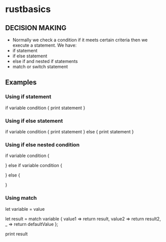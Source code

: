 # rustbasics

## DECISION MAKING

- Normally we check a condition if it meets certain criteria then we execute a statement.
  We have:
- if statement
- if else statement
- else if and nested if statements
- match or switch statement

## Examples

### Using if statement
  if variable condition {
    print statement
  }

### Using if else statement
if variable condition {
    print statement
} else {
    print statement
}

### Using if else nested condition

if variable condition {

} else if variable condition {

} else {

}


### Using match

let variable = value

let result = match variable {
    value1 => return result,
    value2 => return result2,
    _ => return defaultValue
};

print result